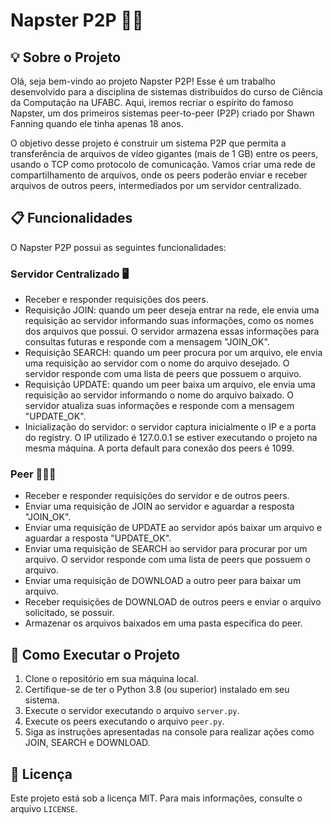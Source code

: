 # Napster P2P 🎵📡

## 💡 Sobre o Projeto

Olá, seja bem-vindo ao projeto Napster P2P! Esse é um trabalho desenvolvido para a disciplina de sistemas distribuídos do curso de Ciência da Computação na UFABC. Aqui, iremos recriar o espírito do famoso Napster, um dos primeiros sistemas peer-to-peer (P2P) criado por Shawn Fanning quando ele tinha apenas 18 anos.

O objetivo desse projeto é construir um sistema P2P que permita a transferência de arquivos de vídeo gigantes (mais de 1 GB) entre os peers, usando o TCP como protocolo de comunicação. Vamos criar uma rede de compartilhamento de arquivos, onde os peers poderão enviar e receber arquivos de outros peers, intermediados por um servidor centralizado.

## 📋 Funcionalidades

O Napster P2P possui as seguintes funcionalidades:

### Servidor Centralizado 🖥️

- Receber e responder requisições dos peers.
- Requisição JOIN: quando um peer deseja entrar na rede, ele envia uma requisição ao servidor informando suas informações, como os nomes dos arquivos que possui. O servidor armazena essas informações para consultas futuras e responde com a mensagem "JOIN_OK".
- Requisição SEARCH: quando um peer procura por um arquivo, ele envia uma requisição ao servidor com o nome do arquivo desejado. O servidor responde com uma lista de peers que possuem o arquivo.
- Requisição UPDATE: quando um peer baixa um arquivo, ele envia uma requisição ao servidor informando o nome do arquivo baixado. O servidor atualiza suas informações e responde com a mensagem "UPDATE_OK".
- Inicialização do servidor: o servidor captura inicialmente o IP e a porta do registry. O IP utilizado é 127.0.0.1 se estiver executando o projeto na mesma máquina. A porta default para conexão dos peers é 1099.

### Peer 🧑‍🤝‍🧑

- Receber e responder requisições do servidor e de outros peers.
- Enviar uma requisição de JOIN ao servidor e aguardar a resposta "JOIN_OK".
- Enviar uma requisição de UPDATE ao servidor após baixar um arquivo e aguardar a resposta "UPDATE_OK".
- Enviar uma requisição de SEARCH ao servidor para procurar por um arquivo. O servidor responde com uma lista de peers que possuem o arquivo.
- Enviar uma requisição de DOWNLOAD a outro peer para baixar um arquivo.
- Receber requisições de DOWNLOAD de outros peers e enviar o arquivo solicitado, se possuir.
- Armazenar os arquivos baixados em uma pasta específica do peer.

## 🚀 Como Executar o Projeto

1. Clone o repositório em sua máquina local.
2. Certifique-se de ter o Python 3.8 (ou superior) instalado em seu sistema.
3. Execute o servidor executando o arquivo `server.py`.
4. Execute os peers executando o arquivo `peer.py`.
5. Siga as instruções apresentadas na console para realizar ações como JOIN, SEARCH e DOWNLOAD.

## 📜 Licença

Este projeto está sob a licença MIT. Para mais informações, consulte o arquivo `LICENSE`.
